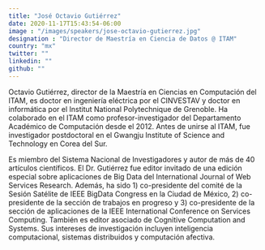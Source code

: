 ```yaml
---
title: "José Octavio Gutiérrez"
date: 2020-11-17T15:43:54-06:00
image : "/images/speakers/jose-octavio-gutierrez.jpg"
designation : "Director de Maestría en Ciencia de Datos @ ITAM"
country: "mx"
twitter: ""
linkedin: ""
github: ""
---
```


Octavio Gutiérrez, director de la Maestría en Ciencias en Computación del ITAM, es doctor en ingeniería eléctrica por el CINVESTAV y doctor en informática por el Institut National Polytechnique de Grenoble. Ha colaborado en el ITAM como profesor-investigador del Departamento Académico de Computación desde el 2012. Antes de unirse al ITAM, fue investigador postdoctoral en el Gwangju Institute of Science and Technology en Corea del Sur. 

Es miembro del Sistema Nacional de Investigadores y autor de más de 40 artículos científicos. El Dr. Gutiérrez fue editor invitado de una edición especial sobre aplicaciones de Big Data del International Journal of Web Services Research. Además, ha sido 1) co-presidente del comité de la Sesión Satélite de IEEE BigData Congress en la Ciudad de México, 2) co-presidente de la sección de trabajos en progreso y 3) co-presidente de la sección de aplicaciones de la IEEE International Conference on Services Computing. También es editor asociado de Cognitive Computation and Systems. Sus intereses de investigación incluyen inteligencia computacional, sistemas distribuidos y computación afectiva.